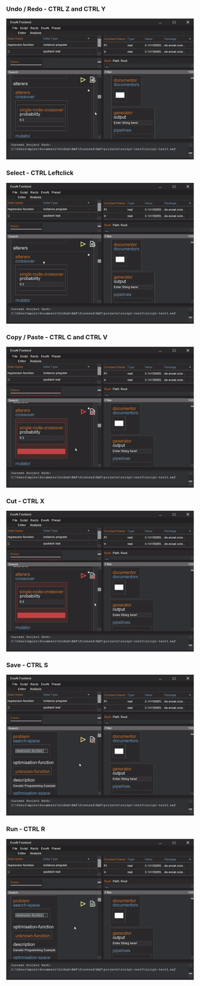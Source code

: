 ### Undo / Redo - CTRL Z and CTRL Y
![](../gifs/strgZandY.gif)

### Select - CTRL Leftclick
![](../gifs/strgLeft.gif)

### Copy / Paste - CTRL C and CTRL V
![](../gifs/strgCandV.gif)

### Cut - CTRL X
![](../gifs/strgXandV.gif)

### Save - CTRL S
![](../gifs/strgS.gif)

### Run - CTRL R
![](../gifs/strgR.gif)
